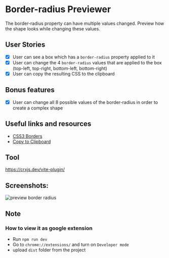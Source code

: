 # Border-radius Previewer

The border-radius property can have multiple values changed. Preview how the shape looks while changing these values.

## User Stories

-   [x] User can see a box which has a `border-radius` property applied to it
-   [x] User can change the 4 `border-radius` values that are applied to the box (top-left, top-right, bottom-left, bottom-right)
-   [x] User can copy the resulting CSS to the clipboard

## Bonus features

-   [x] User can change all 8 possible values of the border-radius in order to create a complex shape

## Useful links and resources

-   [CSS3 Borders](https://www.w3schools.com/css/css3_borders.asp)
-   [Copy to Clipboard](https://www.w3schools.com/howto/howto_js_copy_clipboard.asp)

## Tool
https://crxjs.dev/vite-plugin/

## Screenshots:
![preview border radius](https://i.imgur.com/VI7gGUo.gif)

## Note
### How to view it as google extension
- Run `npm run dev`
- Go to `chrome://extensions/` and turn on `Developer mode`
- upload `dist` folder from the project